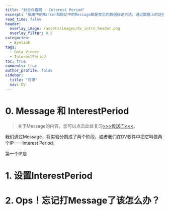 ```yaml
---
title: "划分兴趣期 - Interest Period"
excerpt: "脑电中的Marker和眼动中的Message都是常见的数据标记方法。通过数据上的这些标记，我们才能将特定时间段的数据从海量的数据中提取出来。"
read_time: false
header:
  overlay_image: /assets/images/dv_intro_header.png
  overlay_filter: 0.5
categories:
  - Eyelink
tags:
  - Data Viewer
  - InterestPeriod
toc: true
comments: true
author_profile: false
sidebar:
  title: "目录"
  nav: DV
---
```


# 0. Message 和 InterestPeriod

> 关于Message的内容，您可以点击此处复习[>>>传送门<<<](/eyelink/Recording_Level/#4-添加message)。

我们通过Message，将实验分割成了两个阶段，或者我们在DV软件中把它叫做两个IP——Interest Period。

第一个IP是

# 1. 设置InterestPeriod

# 2. Ops！忘记打Message了该怎么办？

